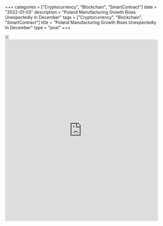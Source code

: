 +++
categories = ["Cryptocurrency", "Blockchain", "SmartContract"]
date = "2022-01-03"
description = "Poland Manufacturing Growth Rises Unexpectedly In December"
tags = ["Cryptocurrency", "Blockchain", "SmartContract"]
title = "Poland Manufacturing Growth Rises Unexpectedly In December"
type = "post"
+++

{{<iframe id="large-banner" src="https://www.bounty.group/#slide=8.0" width="100%" height="600" scrolling="no" style="border: 0px solid rgb(216, 221, 230); border-radius: 3px;">}}

Poland's manufacturing sector growth unexpectedly improved in December,
survey data from IHS Markit showed on Monday.

The manufacturing purchasing managers' index, or PMI, rose to 56.1 in
December from 54.4 in November. This was the strongest since July.

Economists had forecast a score of 54.1. A PMI reading above 50 suggests
growth in the manufacturing sector.

Output and new orders increased since July and August, respectively. New
export orders rose for the first time in four months.

Lead time continued to lengthen in December. Input cost and output
charges increased in December.

Firms remained confident about the next 12 months.

Employment increased in December and backlogs of work rose for the
fifteenth month in a row.

"The emergence of the Omicron variant of COVID-19 will naturally lead to
concerns that economic recoveries will be knocked off course in the
short-term, whilst challenges related to supply-side and inflation
persist and show little real signs of easing," Paul Smith, economics
director at IHS Markit, said.

For comments and feedback [contact](https://www.playgroundfx.com/contact/): editorial@rtt[news](https://www.letsplayfx.com/blog/forex-news-website/).com

[Economic News][1]

 **What parts of the world are seeing the best (and worst) economic
performances lately? Click[here][2] to check out our [Econ Scorecard][2]
and find out! See up-to-the-moment [ranking](https://www.playgroundfx.com/blog/crypto-exchange-ranking/)s for the best and worst
performers in [GDP][3], [unemployment rate][4], [inflation][2] and much
more.**

   1. www.rtt[news](https://www.letsplayfx.com/blog/forex-news-website/).com/Content/EconomicNews.aspx
   2. www.rtt[news](https://www.letsplayfx.com/blog/forex-news-website/).com/economic-scorecard/world-rank/CPI/highest-performance.aspx
   3. www.rtt[news](https://www.letsplayfx.com/blog/forex-news-website/).com/economic-scorecard/world-rank/GDP/highest-performance.aspx
   4. www.rtt[news](https://www.letsplayfx.com/blog/forex-news-website/).com/economic-scorecard/world-rank/unemployment-rate/lowest-performance.aspx